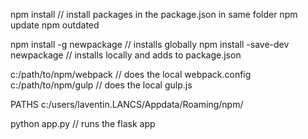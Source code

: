 npm install // install packages in the package.json in same folder
npm update
npm outdated

npm install -g newpackage  // installs globally
npm install -save-dev newpackage  // installs locally and adds to package.json


c:/path/to/npm/webpack  //  does the local webpack.config
c:/path/to/npm/gulp //  does the local gulp.js

PATHS
c:/users/laventin.LANCS/Appdata/Roaming/npm/


python app.py   // runs the flask app
